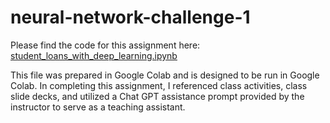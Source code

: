 # neural-network-challenge-1

Please find the code for this assignment here: [student_loans_with_deep_learning.ipynb](https://github.com/mmccanse/neural-network-challenge-1/blob/main/student_loans_with_deep_learning.ipynb)

This file was prepared in Google Colab and is designed to be run in Google Colab. In completing this assignment, I referenced class activities, class slide decks, and utilized a Chat GPT assistance prompt provided by the instructor to serve as a teaching assistant.
